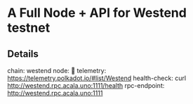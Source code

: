 # A Full Node + API for Westend testnet

## Details
chain: westend
node: 🌸
telemetry: https://telemetry.polkadot.io/#list/Westend
health-check: curl http://westend.rpc.acala.uno:1111/health
rpc-endpoint: http://westend.rpc.acala.uno:1111
